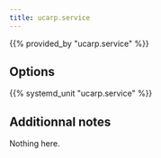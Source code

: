 ```yaml
---
title: ucarp.service
---
```


{{% provided_by "ucarp.service" %}}

## Options

{{% systemd_unit "ucarp.service" %}}

## Additionnal notes

Nothing here.